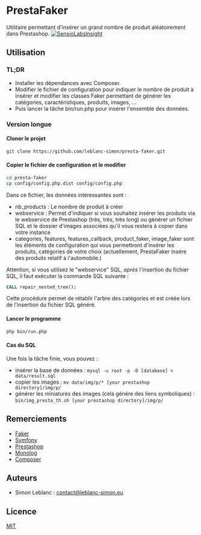 PrestaFaker
===========

Utilitaire permettant d'insérer un grand nombre de produit aléatoirement dans Prestashop. [![SensioLabsInsight](https://insight.sensiolabs.com/projects/551e88fd-ed00-457b-8e29-b9e7c0a7efee/mini.png)](https://insight.sensiolabs.com/projects/551e88fd-ed00-457b-8e29-b9e7c0a7efee)

Utilisation
-----------

### TL;DR

* Installer les dépendances avec Composer.
* Modifier le fichier de configuration pour indiquer le nombre de produit à insérer et modifier les classes Faker permettant de générer les catégories, caractéristiques, produits, images, ...
* Puis lancer la tâche bin/run.php pour insérer l'ensemble des données.

### Version longue

#### Cloner le projet

```bash
git clone https://github.com/leblanc-simon/presta-faker.git
```

#### Copier le fichier de configuration et le modifier

```bash
cd presta-faker
cp config/config.php.dist config/config.php
```

Dans ce fichier, les données intéressantes sont :

* nb_products : Le nombre de produit à créer
* webservice : Permet d'indiquer si vous souhaitez insérer les produits via le webservice de Prestashop (très, très, très long)
  ou générer un fichier SQL et le dossier d'images associées qu'il vous restera à copier dans votre instance
* categories, features, features_callback, product_faker, image_faker sont les éléments de configuration qui vous permettront
  d'insérer les produits, catégories de votre choix (actuellement, PrestaFaker insére des produits relatif à l'automobile.)

Attention, si vous utilisez le "webservice" SQL, *après* l'insertion du fichier SQL, il faut exécuter la commande SQL suivante :

```sql
CALL repair_nested_tree();
```

Cette procédure permet de rétablir l'arbre des catégories et est créée lors de l'insertion du fichier SQL généré.

#### Lancer le programme

```bash
php bin/run.php
```

#### Cas du SQL

Une fois la tâche finie, vous pouvez :

* insérer la base de données : ```mysql -u root -p -D [database] < data/result.sql```
* copier les images : ```mv data/img/p/* [your prestashop directory]/img/p/```
* générer les miniatures des images (cela génére des liens symboliques) :  ```bin/img_presta_th.sh [your prestashop directory]/img/p/```


Remerciements
-------------

* [Faker](https://github.com/fzaninotto/Faker)
* [Symfony](http://symfony.com/)
* [Prestashop](http://www.prestashop.com/fr/)
* [Monolog](https://github.com/Seldaek/monolog)
* [Composer](https://getcomposer.org/)

Auteurs
-------

* Simon Leblanc : contact@leblanc-simon.eu

Licence
-------

[MIT](http://opensource.org/licenses/MIT)
